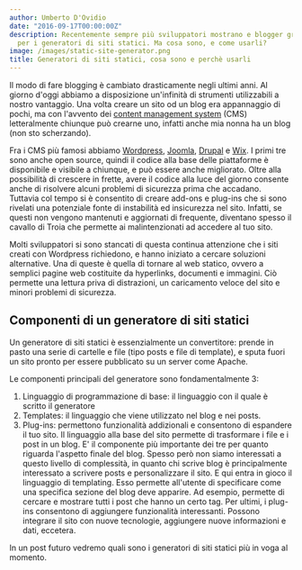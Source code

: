 ```yaml
---
author: Umberto D'Ovidio
date: "2016-09-17T00:00:00Z"
description: Recentemente sempre più sviluppatori mostrano e blogger grande interesse
  per i generatori di siti statici. Ma cosa sono, e come usarli?
image: /images/static-site-generator.png
title: Generatori di siti statici, cosa sono e perchè usarli
---
```


Il modo di fare blogging è cambiato drasticamente negli ultimi anni. Al giorno d'oggi abbiamo a disposizione un'infinità di strumenti utilizzabili a nostro vantaggio. Una volta creare un sito od un blog era appannaggio di pochi, ma con l'avvento dei [content management system](https://it.wikipedia.org/wiki/Content_management_system) (CMS) letteralmente chiunque può crearne uno, infatti anche mia nonna ha un blog (non sto scherzando).
<!--more-->

Fra i CMS più famosi abbiamo [Wordpress](https://it.wordpress.com/), [Joomla](http://www.joomla.it/), [Drupal](http://www.drupal.it/) e [Wix](http://it.wix.com/). I primi tre sono anche open source, quindi il codice alla base delle piattaforme è disponibile e visibile a chiunque, e può essere anche migliorato. Oltre alla possibilità di crescere in frette, avere il codice alla luce del giorno consente anche di risolvere alcuni problemi di sicurezza prima che accadano.
Tuttavia col tempo si è consentito di creare add-ons e plug-ins che si sono rivelati una potenziale fonte di instabilità ed insicurezza nel sito. Infatti, se questi non vengono mantenuti e aggiornati di frequente, diventano spesso il cavallo di Troia che permette ai malintenzionati ad accedere al tuo sito.

Molti sviluppatori si sono stancati di questa continua attenzione che i siti creati con Wordpress richiedono, e hanno iniziato a cercare soluzioni alternative.
Una di queste è quella di tornare al web statico, ovvero a semplici pagine web costituite da hyperlinks, documenti e immagini. Ciò permette una lettura priva di distrazioni, un caricamento veloce del sito e minori problemi di sicurezza.

## Componenti di un generatore di siti statici


Un generatore di siti statici è essenzialmente un convertitore: prende in pasto una serie di cartelle e file (tipo posts e file di template), e sputa fuori un sito pronto per essere pubblicato su un server come Apache.

Le componenti principali del generatore sono fondamentalmente 3:
1. Linguaggio di programmazione di base: il linguaggio con il quale è scritto il generatore
2. Templates: il linguaggio che viene utilizzato nel blog e nei posts.
3. Plug-ins: permettono funzionalità addizionali e consentono di espandere il tuo sito.
Il linguaggio alla base del sito permette di trasformare i file e i post in un blog. E' il componente più importante dei tre per quanto riguarda l'aspetto finale del blog. Spesso però non siamo interessati a questo livello di complessità, in quanto chi scrive blog è principalmente interessato a scrivere posts e personalizzare il sito.
E qui entra in gioco il linguaggio di templating. Esso permette all'utente di specificare come una specifica sezione del blog deve apparire. Ad esempio, permette di cercare e mostrare tutti i post che hanno un certo tag.
Per ultimi, i plug-ins consentono di aggiungere funzionalità interessanti. Possono integrare il sito con nuove tecnologie, aggiungere nuove informazioni e dati, eccetera.

In un post futuro vedremo quali sono i generatori di siti statici più in voga al momento.
